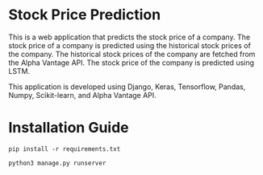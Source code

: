 # Stock Price Prediction

This is a web application that predicts the stock price of a company. The stock price of a company is predicted using the historical stock prices of the company. The historical stock prices of the company are fetched from the Alpha Vantage API. The stock price of the company is predicted using LSTM.

This application is developed using Django, Keras, Tensorflow, Pandas, Numpy, Scikit-learn, and Alpha Vantage API.

# Installation Guide

`pip install -r requirements.txt`

`python3 manage.py runserver`
